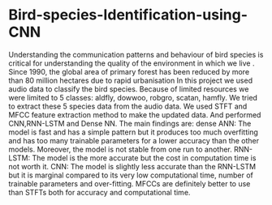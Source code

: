 # Bird-species-Identification-using-CNN
Understanding the communication patterns and behaviour of bird species is critical for understanding the quality of the environment in which we live . 
Since 1990, the global area of primary forest has been reduced by more than 80 million hectares due to rapid urbanisation 
In this project we used audio data to classify the bird species. Because of limited resources we were limited to 5 classes: 
aldfly, dowwoo, robgro, scatan, hamfly.
We tried to extract these 5 species data from the audio data. We used STFT and MFCC feature extraction method to make the updated data. And performed CNN,RNN-LSTM and Dense NN.
The main findings are: dense ANN: The model is fast and has a simple pattern but it produces too much overfitting and has too many trainable parameters for a lower accuracy than the other models. Moreover, the model is not stable from one run to another.
RNN-LSTM: The model is the more accurate but the cost in computation time is not worth it.
CNN: The model is slightly less accurate than the RNN-LSTM but it is marginal compared to its very low computational time, number of trainable parameters and over-fitting.
MFCCs are definitely better to use than STFTs both for accuracy and computational time.

